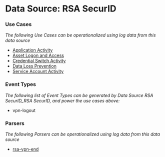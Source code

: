 Data Source: RSA SecurID
========================

### Use Cases

_The following Use Cases can be operationalized using log data from this data source_

* [Application Activity](usecase_application_activity.md)
* [Asset Logon and Access](usecase_asset_logon_and_access.md)
* [Credential Switch Activity](usecase_credential_switch_activity.md)
* [Data Loss Prevention](usecase_data_loss_prevention.md)
* [Service Account Activity](usecase_service_account_activity.md)


### Event Types

_The following list of Event Types can be generated by Data Source RSA SecurID_RSA SecurID, and power the use cases above:_

- vpn-logout


### Parsers

_The following Parsers can be operationalized using log data from this data source_

* [rsa-vpn-end](parserContent_rsa-vpn-end.md)
